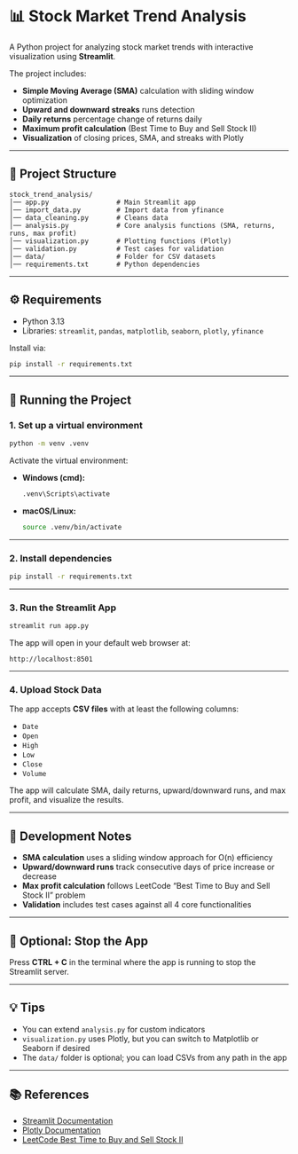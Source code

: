 # 📊 Stock Market Trend Analysis

A Python project for analyzing stock market trends with interactive visualization using **Streamlit**.  

The project includes:

- **Simple Moving Average (SMA)** calculation with sliding window optimization  
- **Upward and downward streaks** runs detection  
- **Daily returns** percentage change of returns daily
- **Maximum profit calculation** (Best Time to Buy and Sell Stock II)  
- **Visualization** of closing prices, SMA, and streaks with Plotly  

---

## 🔹 Project Structure

```
stock_trend_analysis/
│── app.py                 # Main Streamlit app
│── import_data.py         # Import data from yfinance
│── data_cleaning.py       # Cleans data
│── analysis.py            # Core analysis functions (SMA, returns, runs, max profit)
│── visualization.py       # Plotting functions (Plotly)
│── validation.py          # Test cases for validation
│── data/                  # Folder for CSV datasets
│── requirements.txt       # Python dependencies
```

---

## ⚙️ Requirements

- Python 3.13 
- Libraries: `streamlit`, `pandas`, `matplotlib`, `seaborn`, `plotly`, `yfinance`

Install via:

```bash
pip install -r requirements.txt
```

---

## 🚀 Running the Project

### 1. Set up a virtual environment

```bash
python -m venv .venv
```

Activate the virtual environment:

- **Windows (cmd):**
  ```cmd
  .venv\Scripts\activate

- **macOS/Linux:**
  ```bash
  source .venv/bin/activate
  ```

---

### 2. Install dependencies

```bash
pip install -r requirements.txt
```

---

### 3. Run the Streamlit App

```bash
streamlit run app.py
```

The app will open in your default web browser at:

```
http://localhost:8501
```

---

### 4. Upload Stock Data

The app accepts **CSV files** with at least the following columns:

- `Date`
- `Open`  
- `High`  
- `Low`  
- `Close`  
- `Volume`  

The app will calculate SMA, daily returns, upward/downward runs, and max profit, and visualize the results.

---

## 🧩 Development Notes

- **SMA calculation** uses a sliding window approach for O(n) efficiency  
- **Upward/downward runs** track consecutive days of price increase or decrease  
- **Max profit calculation** follows LeetCode “Best Time to Buy and Sell Stock II” problem  
- **Validation** includes test cases against all 4 core functionalities

---

## 🔄 Optional: Stop the App

Press **CTRL + C** in the terminal where the app is running to stop the Streamlit server.

---

## 💡 Tips

- You can extend `analysis.py` for custom indicators  
- `visualization.py` uses Plotly, but you can switch to Matplotlib or Seaborn if desired  
- The `data/` folder is optional; you can load CSVs from any path in the app  

---

## 📚 References

- [Streamlit Documentation](https://docs.streamlit.io/)  
- [Plotly Documentation](https://plotly.com/python/)  
- [LeetCode Best Time to Buy and Sell Stock II](https://leetcode.com/problems/best-time-to-buy-and-sell-stock-ii/)
